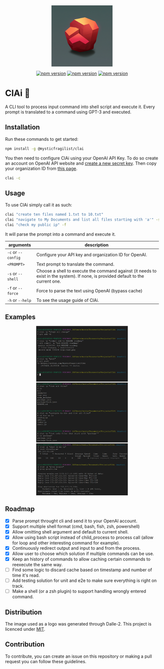 <p align="center">
  <img src="https://github.com/MysticFragilist/ClAi/blob/master/logo.png" width="200" height="200" align="middle" />
</p>
<p align="center">
  <a href="https://www.npmjs.com/package/@mysticfragilist/clai"><img src="https://img.shields.io/npm/dt/@mysticfragilist/clai" alt="npm version" height="18"></a>
  <a href="https://www.npmjs.com/package/@mysticfragilist/clai"><img src="https://badge.fury.io/js/@mysticfragilist%2Fclai.svg" alt="npm version" height="18"></a>
  <a href="https://eslint.org"><img src="https://img.shields.io/badge/eslint-3A33D1?style=for-the-badge&logo=eslint&logoColor=white" alt="npm version" height="18"></a>
</p>

# ClAi :rocket:
A CLI tool to process input command into shell script and execute it. Every prompt is translated to a command using GPT-3 and executed.

## Installation
Run these commands to get started:
```bash
npm install -g @mysticfragilist/clai
```
You then need to configure ClAi using your OpenAI API Key. To do so create an account on OpenAI API website and [create a new secret key](https://beta.openai.com/account/api-keys). Then copy your organization ID from [this page](https://beta.openai.com/account/org-settings).
```bash
clai -c
```

## Usage
To use ClAi simply call it as such:
```bash
clai "create ten files named 1.txt to 10.txt"
clai "navigate to My Documents and list all files starting with 'a'" -s bash
clai "check my public ip" -f
```

It will parse the prompt into a command and execute it.

| arguments  | description  |
|---|---|
| `-c` or `--config`  | Configure your API key and organization ID for OpenAI.  |
| `<PROMPT>` | Text prompt to translate the command. |
| `-s` or `--shell` | Choose a shell to execute the command against (it needs to exist in the system). If none, is provided default to the current one.  |
| `-f` or `--force`  | Force to parse the text using OpenAI (bypass cache)  |
| `-h` or `--help`  | To see the usage guide of ClAi.  |


## Examples
<p align="center">
  <img src="https://github.com/MysticFragilist/ClAi/blob/master/examples/git-example.png" width="300" />
  <img src="https://github.com/MysticFragilist/ClAi/blob/master/examples/ls-example.png" width="300" />
  <img src="https://github.com/MysticFragilist/ClAi/blob/master/examples/simple-networking-example.png" width="300" />
</p>

## Roadmap
- [x] Parse prompt throught cli and send it to your OpenAI account.
- [x] Support multiple shell format (cmd, bash, fish, zsh, powershell)
- [x] Allow omitting shell argument and default to current shell.
- [x] Allow using bash script instead of child_process to process call (allow for loop and other interesting command for example).
- [x] Continuously redirect output and input to and from the process.
- [x] Allow user to choose which solution if multiple commands can be use.
- [x] Keep an history of commands to allow caching certain commands to reexecute the same way.
- [ ] Find some logic to discard cache based on timestamp and number of time it's read.
- [ ] Add testing solution for unit and e2e to make sure everything is right on track.
- [ ] Make a shell (or a zsh plugin) to support handling wrongly entered command.

## Distribution

The image used as a logo was generated through Dalle-2. This project is licenced under [MIT](./LICENCE.md).

## Contribution

To contribute, you can create an issue on this repository or making a pull request you can follow these guidelines.

